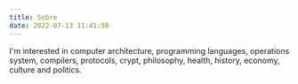 ```yaml
---
title: Sobre
date: 2022-07-13 11:41:50
---
```

I'm interested in computer architecture, programming languages, operations system, compilers, protocols, crypt, philosophy, health, history, economy, culture and politics.
